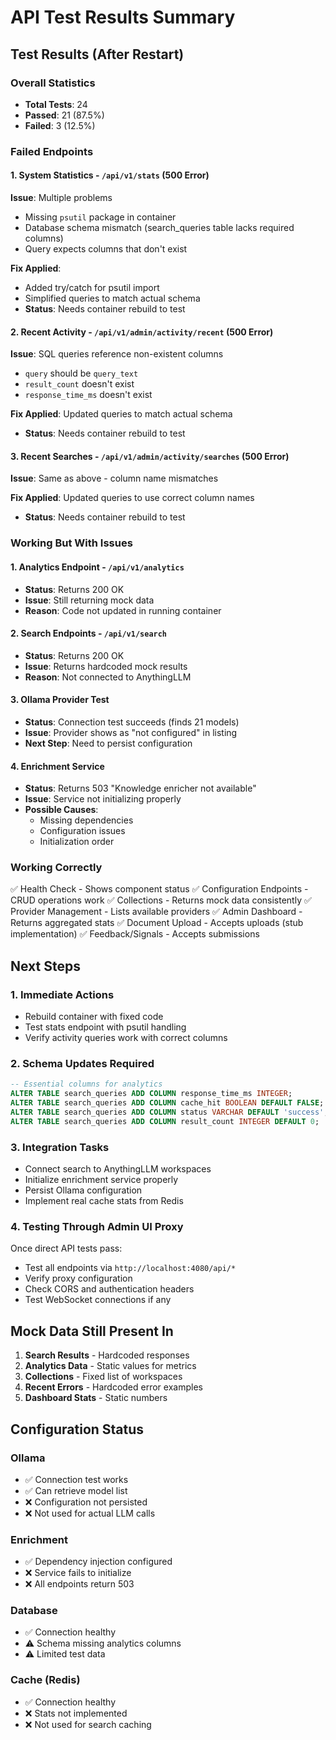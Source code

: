# API Test Results Summary

## Test Results (After Restart)

### Overall Statistics
- **Total Tests**: 24
- **Passed**: 21 (87.5%)
- **Failed**: 3 (12.5%)

### Failed Endpoints

#### 1. System Statistics - `/api/v1/stats` (500 Error)
**Issue**: Multiple problems
- Missing `psutil` package in container
- Database schema mismatch (search_queries table lacks required columns)
- Query expects columns that don't exist

**Fix Applied**: 
- Added try/catch for psutil import
- Simplified queries to match actual schema
- **Status**: Needs container rebuild to test

#### 2. Recent Activity - `/api/v1/admin/activity/recent` (500 Error)
**Issue**: SQL queries reference non-existent columns
- `query` should be `query_text`
- `result_count` doesn't exist
- `response_time_ms` doesn't exist

**Fix Applied**: Updated queries to match actual schema
- **Status**: Needs container rebuild to test

#### 3. Recent Searches - `/api/v1/admin/activity/searches` (500 Error)
**Issue**: Same as above - column name mismatches

**Fix Applied**: Updated queries to use correct column names
- **Status**: Needs container rebuild to test

### Working But With Issues

#### 1. Analytics Endpoint - `/api/v1/analytics`
- **Status**: Returns 200 OK
- **Issue**: Still returning mock data
- **Reason**: Code not updated in running container

#### 2. Search Endpoints - `/api/v1/search`
- **Status**: Returns 200 OK  
- **Issue**: Returns hardcoded mock results
- **Reason**: Not connected to AnythingLLM

#### 3. Ollama Provider Test
- **Status**: Connection test succeeds (finds 21 models)
- **Issue**: Provider shows as "not configured" in listing
- **Next Step**: Need to persist configuration

#### 4. Enrichment Service
- **Status**: Returns 503 "Knowledge enricher not available"
- **Issue**: Service not initializing properly
- **Possible Causes**:
  - Missing dependencies
  - Configuration issues
  - Initialization order

### Working Correctly

✅ Health Check - Shows component status
✅ Configuration Endpoints - CRUD operations work
✅ Collections - Returns mock data consistently
✅ Provider Management - Lists available providers
✅ Admin Dashboard - Returns aggregated stats
✅ Document Upload - Accepts uploads (stub implementation)
✅ Feedback/Signals - Accepts submissions

## Next Steps

### 1. Immediate Actions
- Rebuild container with fixed code
- Test stats endpoint with psutil handling
- Verify activity queries work with correct columns

### 2. Schema Updates Required
```sql
-- Essential columns for analytics
ALTER TABLE search_queries ADD COLUMN response_time_ms INTEGER;
ALTER TABLE search_queries ADD COLUMN cache_hit BOOLEAN DEFAULT FALSE;
ALTER TABLE search_queries ADD COLUMN status VARCHAR DEFAULT 'success';
ALTER TABLE search_queries ADD COLUMN result_count INTEGER DEFAULT 0;
```

### 3. Integration Tasks
- Connect search to AnythingLLM workspaces
- Initialize enrichment service properly
- Persist Ollama configuration
- Implement real cache stats from Redis

### 4. Testing Through Admin UI Proxy
Once direct API tests pass:
- Test all endpoints via `http://localhost:4080/api/*`
- Verify proxy configuration
- Check CORS and authentication headers
- Test WebSocket connections if any

## Mock Data Still Present In

1. **Search Results** - Hardcoded responses
2. **Analytics Data** - Static values for metrics
3. **Collections** - Fixed list of workspaces
4. **Recent Errors** - Hardcoded error examples
5. **Dashboard Stats** - Static numbers

## Configuration Status

### Ollama
- ✅ Connection test works
- ✅ Can retrieve model list
- ❌ Configuration not persisted
- ❌ Not used for actual LLM calls

### Enrichment
- ✅ Dependency injection configured
- ❌ Service fails to initialize
- ❌ All endpoints return 503

### Database
- ✅ Connection healthy
- ⚠️ Schema missing analytics columns
- ⚠️ Limited test data

### Cache (Redis)
- ✅ Connection healthy
- ❌ Stats not implemented
- ❌ Not used for search caching